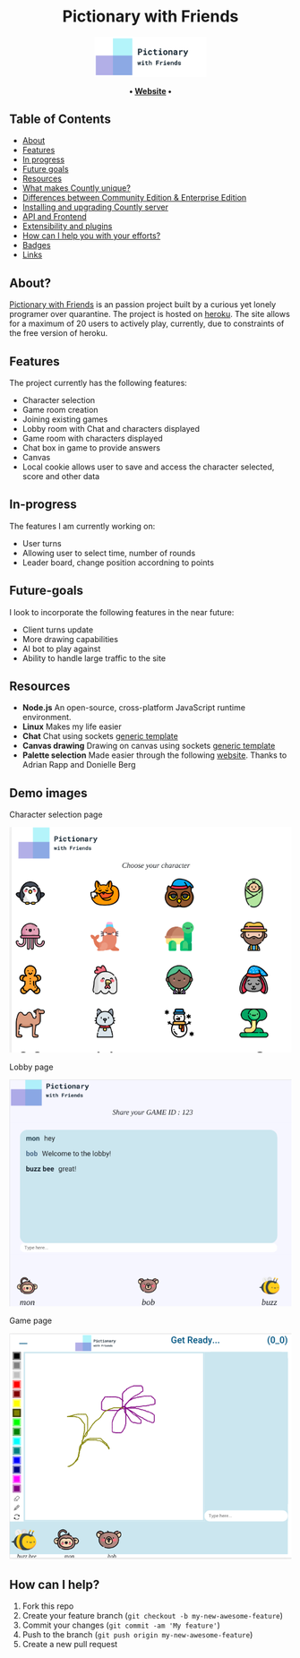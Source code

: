 
<h1 align="center"> Pictionary with Friends </h1>

<p align="center">

<img src="assets/logo2_transparent.png" width="200">

</p>

<p align="center">
	<strong>
		•
		<a href="aqueous-ravine-28405.herokuapp.com">Website</a>
		•
	</strong>
</p>


## Table of Contents

- [About](#About)
- [Features](#Features)
- [In progress](#In-progress)
- [Future goals](#Future-goals)
- [Resources](#resources)
- [What makes Countly unique?](#what-makes-countly-unique)
- [Differences between Community Edition & Enterprise Edition](#differences-between-community-edition--enterprise-edition)
- [Installing and upgrading Countly server](#installing-and-upgrading-countly-server)
- [API and Frontend](#api-and-frontend)
- [Extensibility and plugins](#extensibility-and-plugins)
- [How can I help you with your efforts?](#how-can-i-help-you-with-your-efforts)
- [Badges](#badges)
- [Links](#links)


## About?
[Pictionary with Friends](aqueous-ravine-28405.herokuapp.com) is an passion project built by a curious yet lonely programer over quarantine. The project is hosted on [heroku](https://heroku.com/). The site allows for a maximum of 20 users to actively play, currently, due to constraints of the free version of heroku.

## Features

The project currently has the following features:

* Character selection
* Game room creation
* Joining existing games
* Lobby room with Chat and characters displayed
* Game room with characters displayed
* Chat box in game to provide answers
* Canvas
* Local cookie allows user to save and access the character selected, score and other data

## In-progress

The features I am currently working on:

* User turns
* Allowing user to select time, number of rounds
* Leader board, change position accordning to points

## Future-goals

I look to incorporate the following features in the near future:

* Client turns update 
* More drawing capabilities
* AI bot to play against
* Ability to handle large traffic to the site

## Resources

* **Node.js** An open-source, cross-platform JavaScript runtime environment.
* **Linux** Makes my life easier
* **Chat** Chat using sockets [generic template](https://socket.io/demos/chat/)
* **Canvas drawing** Drawing on canvas using sockets [generic template](https://socket.io/demos/whiteboard/)
* **Palette selection** Made easier through the following [website](http://colorsafe.co/). Thanks to Adrian Rapp and Donielle Berg


## Demo images

Character selection page

![content](assets/page1.png)

Lobby page

![content](assets/page2.png)

Game page

![content](assets/page3.png)

## How can I help?

1. Fork this repo
2. Create your feature branch (`git checkout -b my-new-awesome-feature`)
3. Commit your changes (`git commit -am 'My feature'`)
4. Push to the branch (`git push origin my-new-awesome-feature`)
5. Create a new pull request
